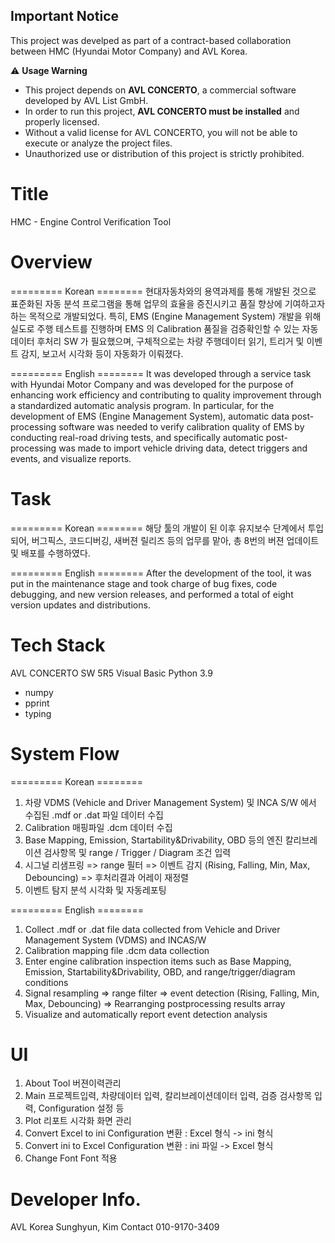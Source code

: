 
## Important Notice
This project was develped as part of a contract-based collaboration between HMC (Hyundai Motor Company) and AVL Korea.

⚠️ **Usage Warning**
- This project depends on **AVL CONCERTO**, a commercial software developed by AVL List GmbH.
- In order to run this project, **AVL CONCERTO must be installed** and properly licensed.
- Without a valid license for AVL CONCERTO, you will not be able to execute or analyze the project files.
- Unauthorized use or distribution of this project is strictly prohibited.

# Title
HMC - Engine Control Verification Tool 

# Overview
========= Korean ========
현대자동차와의 용역과제를 통해 개발된 것으로 표준화된 자동 분석 프로그램을 통해 업무의 효율을 증진시키고 품질 향상에 기여하고자 하는 목적으로 개발되었다.
특히, EMS (Engine Management System) 개발을 위해 실도로 주행 테스트를 진행하며 EMS 의 Calibration 품질을 검증확인할 수 있는 자동 데이터 후처리 SW 가 필요했으며, 구체적으로는 차량 주행데이터 읽기, 트리거 및 이벤트 감지, 보고서 시각화 등이 자동화가 이뤄졌다. 

========= English ========
It was developed through a service task with Hyundai Motor Company and was developed for the purpose of enhancing work efficiency and contributing to quality improvement through a standardized automatic analysis program.
In particular, for the development of EMS (Engine Management System), automatic data post-processing software was needed to verify calibration quality of EMS by conducting real-road driving tests, and specifically automatic post-processing was made to import vehicle driving data, detect triggers and events, and visualize reports.

# Task 
========= Korean ========
해당 툴의 개발이 된 이후 유지보수 단계에서 투입되어, 버그픽스, 코드디버깅, 새버젼 릴리즈 등의 업무를 맡아,
총 8번의 버젼 업데이트 및 배포를 수행하였다.

========= English ========
After the development of the tool, it was put in the maintenance stage and took charge of bug fixes, code debugging, and new version releases, and performed a total of eight version updates and distributions.

# Tech Stack
AVL CONCERTO SW 5R5
Visual Basic
Python 3.9
- numpy
- pprint
- typing

# System Flow
========= Korean ========
1. 차량 VDMS (Vehicle and Driver Management System) 및 INCA S/W 에서 수집된 .mdf or .dat 파일 데이터 수집
2. Calibration 매핑파일 .dcm 데이터 수집
3. Base Mapping, Emission, Startability&Drivability, OBD 등의 엔진 칼리브레이션 검사항목 및 range / Trigger / Diagram 조건 입력
4. 시그널 리샘프링 => range 필터 => 이벤트 감지 (Rising, Falling, Min, Max, Debouncing) => 후처리결과 어레이 재정렬
5. 이벤트 탐지 분석 시각화 및 자동레포팅

========= English ========
1. Collect .mdf or .dat file data collected from Vehicle and Driver Management System (VDMS) and INCAS/W
2. Calibration mapping file .dcm data collection
3. Enter engine calibration inspection items such as Base Mapping, Emission, Startability&Drivability, OBD, and range/trigger/diagram conditions
4. Signal resampling => range filter => event detection (Rising, Falling, Min, Max, Debouncing) => Rearranging postprocessing results array
5. Visualize and automatically report event detection analysis

# UI 
1. About                    Tool 버젼이력관리
2. Main                     프로젝트입력, 차량데이터 입력, 칼리브레이션데이터 입력, 검증 검사항목 입력, Configuration 설정 등
3. Plot                     리포트 시각화 화면 관리
4. Convert Excel to ini     Configuration 변환 : Excel 형식 -> ini 형식
5. Convert ini to Excel     Configuration 변환 : ini 파일 -> Excel 형식
6. Change Font              Font 적용

# Developer Info.
AVL Korea       Sunghyun, Kim
Contact         010-9170-3409